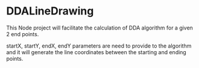 # DDALineDrawing

This Node project will facilitate the calculation of DDA algorithm for a given 2 end points.

startX, startY, endX, endY parameters are need to provide to the algorithm and it will generate the line coordinates between the starting and ending points.